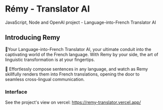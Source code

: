 # Rémy - Translator AI

JavaScript, Node and OpenAI project - Language-into-French Translator AI

## Introducing Remy 

🗼Your Language-into-French Translator AI, your ultimate conduit into the captivating world of the French language. With Remy by your side, the art of linguistic transformation is at your fingertips. 

🥐 Effortlessly compose sentences in any language, and watch as Remy skillfully renders them into French translations, opening the door to seamless cross-lingual communication.

### Interface
See the project's view on vercel: https://remy-translator.vercel.app/
